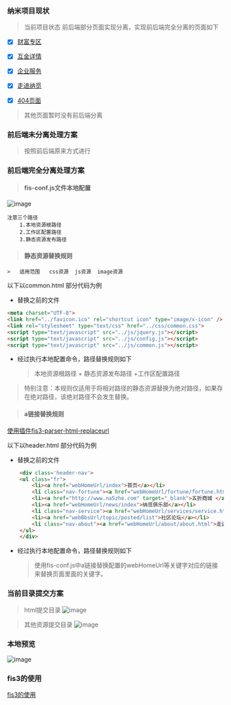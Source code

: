 ###  纳米项目现状
>  当前项目状态 前后端部分页面实现分离，实现前后端完全分离的页面如下

- [x]  [财富专区](http://www.namiconsultant.com/fortune/fortune.html)   

- [x] [互金详情](http://www.namiconsultant.com/fortune/fortune-detail.html?id=15036458764750005) 

- [x] [企业服务](http://www.namiconsultant.com/services/service.html)

- [x] [走进纳觅](http://www.namiconsultant.com/about/about.html)

- [x] [404页面](http://www.namiconsultant.com/sb)

> 其他页面暂时没有前后端分离



###  前后端未分离处理方案

> 按照前后端原来方式进行


###  前后端完全分离处理方案
>  #### fis-conf.js文件本地配置
![image](http://note.youdao.com/yws/public/resource/d54d6d97ed7b235f1b93d68343482fad/xmlnote/B729BE9D83B041C79BA3B2D831B640AB/17934)

    注意三个路径  
        1.本地资源根路径 
        2.工作区配置路径 
        3.静态资源发布路径
        
        
> #### 静态资源替换规则
    
    >   适用范围   css资源  js资源  image资源
    
    
以下以common.html 部分代码为例

- 替换之前的文件  
```html
<meta charset="UTF-8">
<link href="../favicon.ico" rel="shortcut icon" type="image/x-icon" />
<link rel="stylesheet" type="text/css" href="../css/common.css">
<script type="text/javascript" src="../js/jquery.js"></script>
<script type="text/javascript" src="../js/config.js"></script>
<script type="text/javascript" src="../js/common.js"></script>
```

- 经过执行本地配置命令，路径替换规则如下
   >  本地资源根路径 + 静态资源发布路径 +工作区配置路径

>    特别注意：本规则仅适用于将相对路径的静态资源替换为绝对路径，如果存在绝对路径，该绝对路径不会发生替换。

> #### a链接替换规则
   
[使用插件fis3-parser-html-replaceurl](https://github.com/shunzizhan/fis3-parser-html-replaceurl)   


以下以header.html 部分代码为例

- 替换之前的文件  
```html
    <div class='header-nav'>
    <ul class="fr">
        <li><a href="webHomeUrl/index">首页</a></li>
        <li class="nav-fortune"><a href="webHomeUrl/fortune/fortune.html">财富专区</a></li>
        <li><a href="http://www.na5zhe.com" target="_blank">五折商城 </a></li>
        <li><a href="webHomeUrl/news/index">纳觅俱乐部</a></li>
        <li class="nav-service"><a href="webHomeUrl/services/service.html">企业服务</a></li>
        <li><a href="webBbsUrl/topic/posted/list">社区论坛</a></li>
        <li class="nav-about"><a href="webHomeUrl/about/about.html">走进纳觅</a></li>
    </ul>
    </div>
```
- 经过执行本地配置命令，路径替换规则如下
   >  使用fis-conf.js中a链接替换配置的webHomeUrl等关键字对应的链接来替换页面里面的关键字。


###  当前目录提交方案

> html提交目录
![image](http://note.youdao.com/yws/public/resource/d54d6d97ed7b235f1b93d68343482fad/xmlnote/42C9E93DFBA64989898D6A8A1142B4FA/17916)


> 其他资源提交目录
![image](http://note.youdao.com/yws/public/resource/d54d6d97ed7b235f1b93d68343482fad/xmlnote/BF7728B0A05E4FCEB37358001DC17865/17906)


###  本地预览
![image](http://note.youdao.com/yws/public/resource/d54d6d97ed7b235f1b93d68343482fad/xmlnote/35F2B9A1D4944212A562517BAE2D0FCB/17914)



###  fis3的使用
[fis3的使用](http://fis.baidu.com/)



